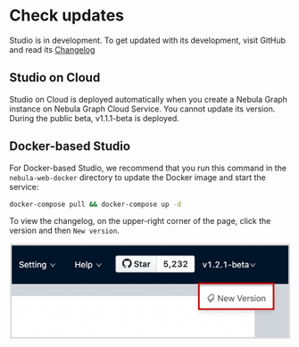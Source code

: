# Check updates

Studio is in development. To get updated with its development, visit GitHub and read its [Changelog](https://github.com/vesoft-inc/nebula-web-docker/blob/master/docs/CHANGELOG-en.md "Click to go to GitHub")

## Studio on Cloud

Studio on Cloud is deployed automatically when you create a Nebula Graph instance on Nebula Graph Cloud Service. You cannot update its version. During the public beta, v1.1.1-beta is deployed.

## Docker-based Studio

For Docker-based Studio, we recommend that you run this command in the `nebula-web-docker` directory to update the Docker image and start the service:

  ```bash
  docker-compose pull && docker-compose up -d
  ```

To view the changelog, on the upper-right corner of the page, click the version and then `New version`.  

![On the upper right corner of the page, click version and then New Version](../figs/st-ug-053.png)
